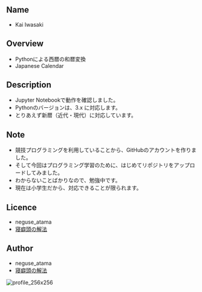 ## Name
* Kai Iwasaki

## Overview
* Pythonによる西暦の和暦変換
* Japanese Calendar

## Description
* Jupyter Notebookで動作を確認しました。
* Pythonのバージョンは、3.x に対応します。
* とりあえず新暦（近代・現代）に対応しています。

## Note
* 競技プログラミングを利用していることから、GitHubのアカウントを作りました。
* そして今回はプログラミング学習のために、はじめてリポジトリをアップロードしてみました。
* わからないことばかりなので、勉強中です。
* 現在は小学生だから、対応できることが限られます。

## Licence
* neguse_atama
* [寝癖頭の解法](https://neguse-atama.hatenablog.com)

## Author
* neguse_atama
* [寝癖頭の解法](https://neguse-atama.hatenablog.com)

![profile_256x256](https://user-images.githubusercontent.com/62793333/79065145-f3a2a180-7ce8-11ea-9b33-0973ec940251.png)
